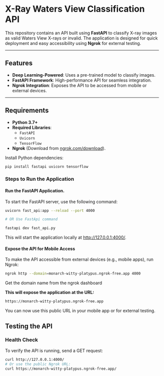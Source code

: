 # X-Ray Waters View Classification API

This repository contains an API built using **FastAPI** to classify X-ray images as valid Waters View X-rays or invalid. The application is designed for quick deployment and easy accessibility using **Ngrok** for external testing.

---

## Features

- **Deep Learning-Powered**: Uses a pre-trained model to classify images.
- **FastAPI Framework**: High-performance API for seamless integration.
- **Ngrok Integration**: Exposes the API to be accessed from mobile or external devices.

---

## Requirements

- **Python 3.7+**
- **Required Libraries**:
  - `FastAPI`
  - `Uvicorn`
  - `TensorFlow`
- **Ngrok** (Download from [ngrok.com/download](https://ngrok.com/download)).

Install Python dependencies:
```bash
pip install fastapi uvicorn tensorflow
```
### Steps to Run the Application
#### Run the FastAPI Application.

To start the FastAPI server, use the following command:
```bash
uvicorn fast_api:app --reload --port 4000

# OR Use FastApi command

fastapi dev fast_api.py
```
This will start the application locally at http://127.0.0.1:4000/.

#### Expose the API for Mobile Access
To make the API accessible from external devices (e.g., mobile apps), run Ngrok:
```bash
ngrok http --domain=monarch-witty-platypus.ngrok-free.app 4000
```
Get the domain name from the ngrok dashboard

**This will expose the application at the URL:**
```bash
https://monarch-witty-platypus.ngrok-free.app
```
You can now use this public URL in your mobile app or for external testing.

## Testing the API
### Health Check
To verify the API is running, send a GET request:
```bash
curl http://127.0.0.1:4000/
# Or use the public Ngrok URL:
curl https://monarch-witty-platypus.ngrok-free.app/
```
